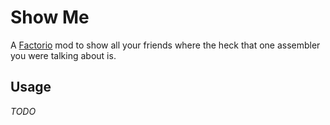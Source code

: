 # Show Me
A [Factorio](https://factorio.com/) mod to show all your friends where the heck that one assembler you were talking about is.

## Usage
*TODO*
